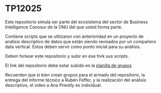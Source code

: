 # TP12025

Este repositorio simula ser parte del ecosistema del sector de Business Intelligence Conosur de la ONU del que usted forma parte.

Contiene scripts que se utilizaron con anterioridad en un proyecto de análisis descriptivo de datos que están siendo revisados por un compañero data vertical. Estos deben servir como punto inicial para su análisis.

Deben forkear este repositorio y subir en ese fork sus scripts.

El link del repositorio debe estar subido en la [planilla de grupos]([url](https://docs.google.com/spreadsheets/d/1BTuO-GNJ6WHmTZdWhTPOq6j8sxcpJgg2EMoZemGQLaM/edit?gid=0#gid=0))

Recuerden que si bien crean grupos para el armado del repositorio, la entrega del informe técnico a Rubén Feffer, y la realización del análisis descriptivo, el video a Ana Priestly es individual.

